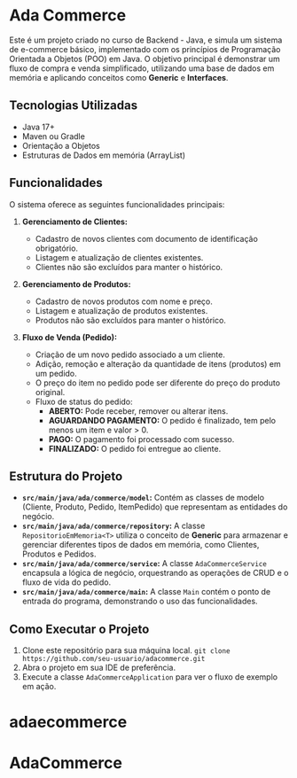 # Ada Commerce 

Este é um projeto criado no curso de Backend - Java, e simula um sistema de e-commerce básico, implementado com os princípios de Programação Orientada a Objetos (POO) em Java.
O objetivo principal é demonstrar um fluxo de compra e venda simplificado, utilizando uma base de dados em memória e aplicando conceitos como **Generic** e **Interfaces**.

## Tecnologias Utilizadas
- Java 17+
- Maven ou Gradle
- Orientação a Objetos
- Estruturas de Dados em memória (ArrayList)

## Funcionalidades
O sistema oferece as seguintes funcionalidades principais:

1.  **Gerenciamento de Clientes:**
    -   Cadastro de novos clientes com documento de identificação obrigatório.
    -   Listagem e atualização de clientes existentes.
    -   Clientes não são excluídos para manter o histórico.

2.  **Gerenciamento de Produtos:**
    -   Cadastro de novos produtos com nome e preço.
    -   Listagem e atualização de produtos existentes.
    -   Produtos não são excluídos para manter o histórico.

3.  **Fluxo de Venda (Pedido):**
    -   Criação de um novo pedido associado a um cliente.
    -   Adição, remoção e alteração da quantidade de itens (produtos) em um pedido.
    -   O preço do item no pedido pode ser diferente do preço do produto original.
    -   Fluxo de status do pedido:
        -   **ABERTO:** Pode receber, remover ou alterar itens.
        -   **AGUARDANDO PAGAMENTO:** O pedido é finalizado, tem pelo menos um item e valor > 0.
        -   **PAGO:** O pagamento foi processado com sucesso.
        -   **FINALIZADO:** O pedido foi entregue ao cliente.

## Estrutura do Projeto
-   **`src/main/java/ada/commerce/model`:** Contém as classes de modelo (Cliente, Produto, Pedido, ItemPedido) que representam as entidades do negócio.
-   **`src/main/java/ada/commerce/repository`:** A classe `RepositorioEmMemoria<T>` utiliza o conceito de **Generic** para armazenar e gerenciar diferentes tipos de dados em memória, como Clientes, Produtos e Pedidos.
-   **`src/main/java/ada/commerce/service`:** A classe `AdaCommerceService` encapsula a lógica de negócio, orquestrando as operações de CRUD e o fluxo de vida do pedido.
-   **`src/main/java/ada/commerce/main`:** A classe `Main` contém o ponto de entrada do programa, demonstrando o uso das funcionalidades.

## Como Executar o Projeto
1.  Clone este repositório para sua máquina local.
    `git clone https://github.com/seu-usuario/adacommerce.git`
2.  Abra o projeto em sua IDE de preferência.
3.  Execute a classe `AdaCommerceApplication` para ver o fluxo de exemplo em ação.
# adaecommerce
# AdaCommerce
